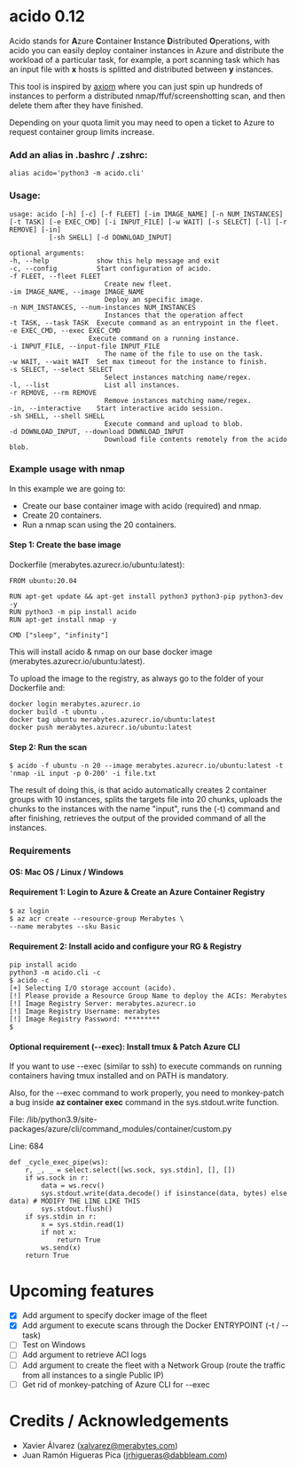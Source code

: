 # acido 0.12

Acido stands for **A**zure **C**ontainer **I**nstance **D**istributed **O**perations, with acido you can easily deploy container instances in Azure and distribute the workload of a particular task, for example, a port scanning task which has an input file with **x** hosts is splitted and distributed between **y** instances.

This tool is inspired by [axiom](https://github.com/pry0cc/axiom) where you can just spin up hundreds of instances to perform a distributed nmap/ffuf/screenshotting scan, and then delete them after they have finished. 

Depending on your quota limit you may need to open a ticket to Azure to request container group limits increase.

### Add an alias in .bashrc / .zshrc:
    alias acido='python3 -m acido.cli'
    
### Usage:
    usage: acido [-h] [-c] [-f FLEET] [-im IMAGE_NAME] [-n NUM_INSTANCES] [-t TASK] [-e EXEC_CMD] [-i INPUT_FILE] [-w WAIT] [-s SELECT] [-l] [-r REMOVE] [-in]
              [-sh SHELL] [-d DOWNLOAD_INPUT]

    optional arguments:
    -h, --help            show this help message and exit
    -c, --config          Start configuration of acido.
    -f FLEET, --fleet FLEET
                            Create new fleet.
    -im IMAGE_NAME, --image IMAGE_NAME
                            Deploy an specific image.
    -n NUM_INSTANCES, --num-instances NUM_INSTANCES
                            Instances that the operation affect
    -t TASK, --task TASK  Execute command as an entrypoint in the fleet.
    -e EXEC_CMD, --exec EXEC_CMD
                        Execute command on a running instance.
    -i INPUT_FILE, --input-file INPUT_FILE
                            The name of the file to use on the task.
    -w WAIT, --wait WAIT  Set max timeout for the instance to finish.
    -s SELECT, --select SELECT
                            Select instances matching name/regex.
    -l, --list              List all instances.
    -r REMOVE, --rm REMOVE
                            Remove instances matching name/regex.
    -in, --interactive    Start interactive acido session.
    -sh SHELL, --shell SHELL
                            Execute command and upload to blob.
    -d DOWNLOAD_INPUT, --download DOWNLOAD_INPUT
                            Download file contents remotely from the acido blob.

### Example usage with nmap
In this example we are going to:
* Create our base container image with acido (required) and nmap.
* Create 20 containers.
* Run a nmap scan using the 20 containers.

#### Step 1: Create the base image

Dockerfile (merabytes.azurecr.io/ubuntu:latest):

    FROM ubuntu:20.04

    RUN apt-get update && apt-get install python3 python3-pip python3-dev -y
    RUN python3 -m pip install acido
    RUN apt-get install nmap -y

    CMD ["sleep", "infinity"]

This will install acido & nmap on our base docker image (merabytes.azurecr.io/ubuntu:latest).

To upload the image to the registry, as always go to the folder of your Dockerfile and:

    docker login merabytes.azurecr.io
    docker build -t ubuntu .
    docker tag ubuntu merabytes.azurecr.io/ubuntu:latest
    docker push merabytes.azurecr.io/ubuntu:latest

#### Step 2: Run the scan


    $ acido -f ubuntu -n 20 --image merabytes.azurecr.io/ubuntu:latest -t 'nmap -iL input -p 0-200' -i file.txt

The result of doing this, is that acido automatically creates 2 container groups with 10 instances, splits the targets file into 20 chunks, uploads the chunks to the instances with the name "input", runs the (-t) command and after finishing, retrieves the output of the provided command of all the instances.

### Requirements

#### OS: Mac OS / Linux / Windows

#### Requirement 1: Login to Azure & Create an Azure Container Registry
    $ az login
    $ az acr create --resource-group Merabytes \
    --name merabytes --sku Basic

#### Requirement 2: Install acido and configure your RG & Registry
    pip install acido
    python3 -m acido.cli -c
    $ acido -c
    [+] Selecting I/O storage account (acido).
    [!] Please provide a Resource Group Name to deploy the ACIs: Merabytes
    [!] Image Registry Server: merabytes.azurecr.io
    [!] Image Registry Username: merabytes
    [!] Image Registry Password: *********
    $

#### Optional requirement (--exec): Install tmux & Patch Azure CLI
If you want to use --exec (similar to ssh) to execute commands on running containers having tmux installed and on PATH is mandatory. 

Also, for the --exec command to work properly, you need to monkey-patch a bug inside **az container exec** command in the sys.stdout.write function.

File: /lib/python3.9/site-packages/azure/cli/command_modules/container/custom.py

Line: 684

    def _cycle_exec_pipe(ws):
        r, _, _ = select.select([ws.sock, sys.stdin], [], [])
        if ws.sock in r:
            data = ws.recv()
            sys.stdout.write(data.decode() if isinstance(data, bytes) else data) # MODIFY THE LINE LIKE THIS
            sys.stdout.flush()
        if sys.stdin in r:
            x = sys.stdin.read(1)
            if not x:
                return True
            ws.send(x)
        return True

# Upcoming features

- [X] Add argument to specify docker image of the fleet
- [X] Add argument to execute scans through the Docker ENTRYPOINT (-t / --task)
- [ ] Test on Windows
- [ ] Add argument to retrieve ACI logs
- [ ] Add argument to create the fleet with a Network Group (route the traffic from all instances to a single Public IP)
- [ ] Get rid of monkey-patching of Azure CLI for --exec

# Credits / Acknowledgements

* Xavier Álvarez (xalvarez@merabytes.com)
* Juan Ramón Higueras Pica (jrhigueras@dabbleam.com)
